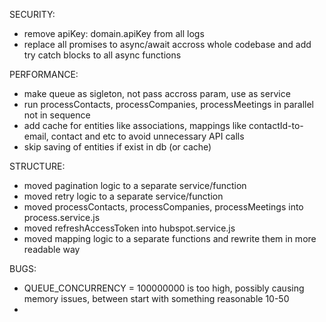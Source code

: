 SECURITY:
- remove apiKey: domain.apiKey from all logs
- replace all promises to async/await accross whole codebase and add try catch blocks to all async functions

PERFORMANCE:
- make queue as sigleton, not pass accross param, use as service 
- run processContacts, processCompanies, processMeetings in parallel not in sequence
- add cache for entities like associations, mappings like contactId-to-email, contact and etc to avoid unnecessary API calls 
- skip saving of entities if exist in db (or cache)

STRUCTURE:
- moved pagination logic to a separate service/function
- moved retry logic to a separate service/function
- moved processContacts, processCompanies, processMeetings into process.service.js
- moved refreshAccessToken into hubspot.service.js
- moved mapping logic to a separate functions and rewrite them in more readable way

BUGS:
- QUEUE_CONCURRENCY = 100000000 is too high, possibly causing memory issues, between start with something reasonable 10-50
- 

